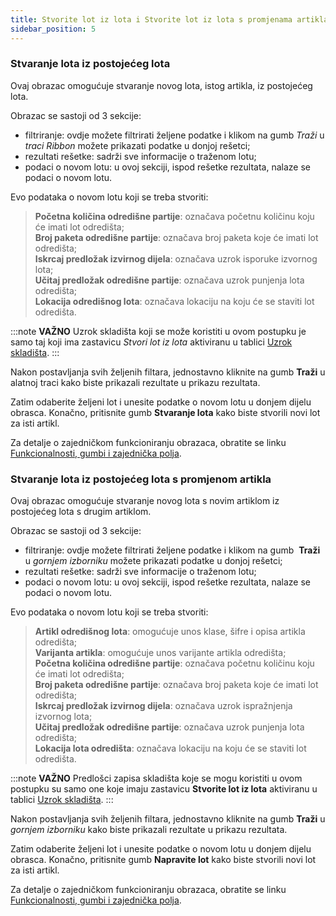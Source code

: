```yaml
---
title: Stvorite lot iz lota i Stvorite lot iz lota s promjenama artikla
sidebar_position: 5
---
```


### Stvaranje lota iz postojećeg lota

Ovaj obrazac omogućuje stvaranje novog lota, istog artikla, iz postojećeg lota.

Obrazac se sastoji od 3 sekcije:

- filtriranje: ovdje možete filtrirati željene podatke i klikom na gumb *Traži* u *traci Ribbon* možete prikazati podatke u donjoj rešetci;      
- rezultati rešetke: sadrži sve informacije o traženom lotu;          
- podaci o novom lotu: u ovoj sekciji, ispod rešetke rezultata, nalaze se podaci o novom lotu.  

Evo podataka o novom lotu koji se treba stvoriti:  

> **Početna količina odredišne partije**: označava početnu količinu koju će imati lot odredišta;           
> **Broj paketa odredišne partije**: označava broj paketa koje će imati lot odredišta;              
> **Iskrcaj predložak izvirnog dijela**: označava uzrok isporuke izvornog lota;        
> **Učitaj predložak odredišne partije**: označava uzrok punjenja lota odredišta;        
> **Lokacija odredišnog lota**: označava lokaciju na koju će se staviti lot odredišta.  

:::note **VAŽNO** 
Uzrok skladišta koji se može koristiti u ovom postupku je samo taj koji ima zastavicu *Stvori lot iz lota* aktiviranu u tablici [Uzrok skladišta](/docs/configurations/tables/logistics/warehouse-templates/).
:::

Nakon postavljanja svih željenih filtara, jednostavno kliknite na gumb **Traži** u alatnoj traci kako biste prikazali rezultate u prikazu rezultata.   

Zatim odaberite željeni lot i unesite podatke o novom lotu u donjem dijelu obrasca. Konačno, pritisnite gumb **Stvaranje lota** kako biste stvorili novi lot za isti artikl.

Za detalje o zajedničkom funkcioniranju obrazaca, obratite se linku  [Funkcionalnosti, gumbi i zajednička polja](/docs/guide/common).


### Stvaranje lota iz postojećeg lota s promjenom artikla

Ovaj obrazac omogućuje stvaranje novog lota s novim artiklom iz postojećeg lota s drugim artiklom.

Obrazac se sastoji od 3 sekcije:  

- filtriranje: ovdje možete filtrirati željene podatke i klikom na gumb  **Traži** u *gornjem izborniku* možete prikazati podatke u donjoj rešetci;       
- rezultati rešetke: sadrži sve informacije o traženom lotu;            
- podaci o novom lotu: u ovoj sekciji, ispod rešetke rezultata, nalaze se podaci o novom lotu.  

Evo podataka o novom lotu koji se treba stvoriti:

> **Artikl odredišnog lota**: omogućuje unos klase, šifre i opisa artikla odredišta;              
> **Varijanta artikla**: omogućuje unos varijante artikla odredišta;                
> **Početna količina odredišne partije**: označava početnu količinu koju će imati lot odredišta;           
> **Broj paketa odredišne partije**: označava broj paketa koje će imati lot odredišta;                
> **Iskrcaj predložak izvirnog dijela**: označava uzrok ispražnjenja izvornog lota;        
> **Učitaj predložak odredišne partije**: označava uzrok punjenja lota odredišta;      
> **Lokacija lota odredišta**: označava lokaciju na koju će se staviti lot odredišta.  

:::note **VAŽNO** 
Predlošci zapisa skladišta koje se mogu koristiti u ovom postupku su samo one koje imaju zastavicu **Stvorite lot iz lota** aktiviranu u tablici [Uzrok skladišta](/docs/configurations/tables/logistics/warehouse-templates/).
:::

Nakon postavljanja svih željenih filtara, jednostavno kliknite na gumb **Traži** u *gornjem izborniku* kako biste prikazali rezultate u prikazu rezultata. 

Zatim odaberite željeni lot i unesite podatke o novom lotu u donjem dijelu obrasca. Konačno, pritisnite gumb **Napravite lot** kako biste stvorili novi lot za isti artikl.

Za detalje o zajedničkom funkcioniranju obrazaca, obratite se linku [Funkcionalnosti, gumbi i zajednička polja](/docs/guide/common).